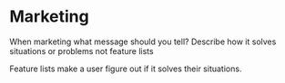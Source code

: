 # Marketing

When marketing what message should you tell?
Describe how it solves situations or problems not feature lists

Feature lists make a user figure out if it solves their situations.
